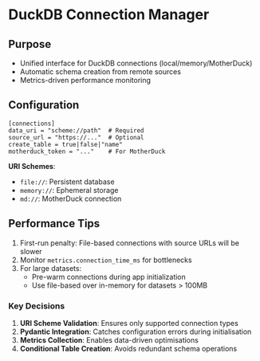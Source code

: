 # DuckDB Connection Manager

## Purpose

- Unified interface for DuckDB connections (local/memory/MotherDuck)
- Automatic schema creation from remote sources
- Metrics-driven performance monitoring

## Configuration

```{toml}
[connections]
data_uri = "scheme://path"  # Required
source_url = "https://..."  # Optional
create_table = true|false|"name"
motherduck_token = "..."    # For MotherDuck
```

**URI Schemes**:

- `file://`: Persistent database
- `memory://`: Ephemeral storage
- `md://`: MotherDuck connection

## Performance Tips

1. First-run penalty: File-based connections with source URLs will be slower
2. Monitor `metrics.connection_time_ms` for bottlenecks
3. For large datasets:
   - Pre-warm connections during app initialization
   - Use file-based over in-memory for datasets > 100MB

### Key Decisions

1. **URI Scheme Validation**: Ensures only supported connection types
2. **Pydantic Integration**: Catches configuration errors during initialisation
3. **Metrics Collection**: Enables data-driven optimisations
4. **Conditional Table Creation**: Avoids redundant schema operations